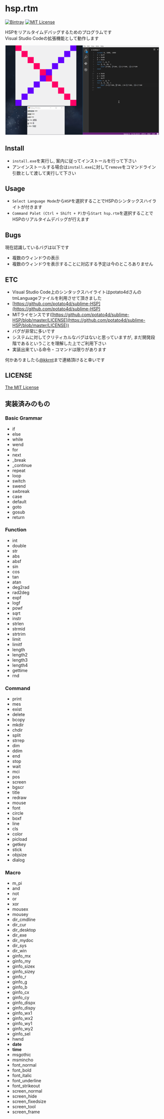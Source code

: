 # hsp.rtm
[![Bintray](https://img.shields.io/badge/Download-0.3.2-green.svg)](https://github.com/kkrnt/hsp.rtm/releases/download/v0.3.2/hsp.rtm_v0.3.2.zip) [![MIT License](http://img.shields.io/badge/license-MIT-blue.svg?style=flat)](https://github.com/kkrnt/hsp.rtm/blob/master/LICENSE)  

HSPをリアルタイムデバッグするためのプログラムです  
Visual Studio Codeの拡張機能として動作します

![hsp.rtm.gif](hsp.rtm.gif)

## Install
- ```install.exe```を実行し, 案内に従ってインストールを行って下さい
- アンインストールする場合は```install.exe```に対して```remove```をコマンドライン引数として渡して実行して下さい

## Usage
- ```Select Language Mode```から```HSP```を選択することでHSPのシンタックスハイライトが付きます
- ```Command Palet (Ctrl + Shift + P)```から```Start hsp.rtm```を選択することでHSPのリアルタイムデバッグが行えます

## Bugs
現在認識しているバグは以下です
- 複数のウィンドウの表示
 - 複数のウィンドウを表示することに対応する予定は今のところありません

## ETC
- Visual Studio Code上のシンタックスハイライトはpotato4dさんのtmLanguageファイルを利用させて頂きました
 - [https://github.com/potato4d/sublime-HSP](https://github.com/potato4d/sublime-HSP)
 - MITライセンスです([https://github.com/potato4d/sublime-HSP/blob/master/LICENSE](https://github.com/potato4d/sublime-HSP/blob/master/LICENSE))
- バグが非常に多いです  
 - システムに対してクリティカルなバグはないと思っていますが, まだ開発段階であるということを理解した上でご利用下さい
- 実装出来ている命令・コマンドは限りがあります

何かありましたら[@kkrnt](https://twitter.com/kkrnt)まで連絡頂けると幸いです

## LICENSE
[The MIT License](https://github.com/kkrnt/hsp.rtm/blob/master/LICENSE)

## 実装済みのもの
### Basic Grammar
- if
- else
- while
- wend
- for
- next
- _break
- _continue
- repeat
- loop
- switch
- swend
- swbreak
- case
- default
- goto
- gosub
- return

### Function
- int
- double
- str
- abs
- absf
- sin
- cos
- tan
- atan
- deg2rad
- rad2deg
- expf
- logf
- powf
- sqrt
- instr
- strlen
- strmid
- strtrim
- limit
- limitf
- length
- length2
- length3
- length4
- gettime
- rnd

### Command
- print
- mes
- exist
- delete
- bcopy
- mkdir
- chdir
- split
- strrep
- dim
- ddim
- end
- stop
- wait
- mci
- pos
- screen
- bgscr
- title
- redraw
- mouse
- font
- circle
- boxf
- line
- cls
- color
- picload
- getkey
- stick
- objsize
- dialog

### Macro
- m_pi
- and
- not
- or
- xor
- mousex
- mousey
- dir_cmdline
- dir_cur
- dir_desktop
- dir_exe
- dir_mydoc
- dir_sys
- dir_win
- ginfo_mx
- ginfo_my
- ginfo_sizex
- ginfo_sizey
- ginfo_r
- ginfo_g
- ginfo_b
- ginfo_cx
- ginfo_cy
- ginfo_dispx
- ginfo_dispy
- ginfo_wx1
- ginfo_wx2
- ginfo_wy1
- ginfo_wy2
- ginfo_sel
- hwnd
- __date__
- __time__
- msgothic
- msmincho
- font_normal
- font_bold
- font_italic
- font_underline
- font_strikeout
- screen_normal
- screen_hide
- screen_fixedsize
- screen_tool
- screen_frame